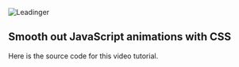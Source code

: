 ![Leadinger](http://leadinger.com/themes/leadinger-creative/assets/images/leadinger_logo.svg)

## Smooth out JavaScript animations with CSS

Here is the source code for this video tutorial.
